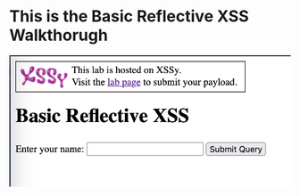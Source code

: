 # This is the Basic Reflective XSS Walkthorugh


![Local Image](./images/basicReflectiveXSS/image1.png)
